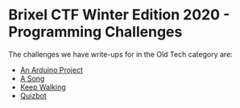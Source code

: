 # Brixel CTF Winter Edition 2020 - Programming Challenges
The challenges we have write-ups for in the Old Tech category are:
* [An Arduino Project](AnArduinoProject/README.md)
* [A Song](ASong/README.md)
* [Keep Walking](KeepWalking/README.md)
* [Quizbot](Quizbot/README.md)



